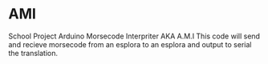 # AMI
School Project
Arduino Morsecode Interpriter AKA A.M.I
This code will send and recieve morsecode from an esplora to an esplora and output to serial the translation.
